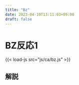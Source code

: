 ```yaml
---
title: "Bz"
date: 2023-04-10T13:11:03+09:00
draft: false
---
```


# BZ反応1

{{< load-js src="js/ca/bz.js" >}}
<div id="canvas-container"></div>

## 解説